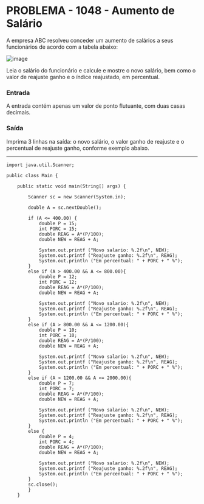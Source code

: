 # PROBLEMA - 1048 - Aumento de Salário

A empresa ABC resolveu conceder um aumento de salários a seus funcionários de acordo com a tabela abaixo:

![image](https://user-images.githubusercontent.com/67755952/172598612-ae849ae6-89c1-4eda-a820-f86fbab79f2c.png)

Leia o salário do funcionário e calcule e mostre o novo salário, bem como o valor de reajuste ganho e o índice reajustado, em percentual.

### Entrada
A entrada contém apenas um valor de ponto flutuante, com duas casas decimais.

### Saída
Imprima 3 linhas na saída: o novo salário, o valor ganho de reajuste e o percentual de reajuste ganho, conforme exemplo abaixo.

-------------------------------------------------------------------------------------------------------------------

```
import java.util.Scanner;

public class Main {
 
    public static void main(String[] args) {
        
        Scanner sc = new Scanner(System.in);
        
        double A = sc.nextDouble();
        
        if (A <= 400.00) {
            double P = 15;
            int PORC = 15;
            double REAG = A*(P/100);
            double NEW = REAG + A;
            
            System.out.printf ("Novo salario: %.2f\n", NEW);
            System.out.printf ("Reajuste ganho: %.2f\n", REAG);
            System.out.println ("Em percentual: " + PORC + " %");
        }
        else if (A > 400.00 && A <= 800.00){
            double P = 12;
            int PORC = 12;
            double REAG = A*(P/100);
            double NEW = REAG + A;
            
            System.out.printf ("Novo salario: %.2f\n", NEW);
            System.out.printf ("Reajuste ganho: %.2f\n", REAG);
            System.out.println ("Em percentual: " + PORC + " %");
        }
        else if (A > 800.00 && A <= 1200.00){
            double P = 10;
            int PORC = 10;
            double REAG = A*(P/100);
            double NEW = REAG + A;
            
            System.out.printf ("Novo salario: %.2f\n", NEW);
            System.out.printf ("Reajuste ganho: %.2f\n", REAG);
            System.out.println ("Em percentual: " + PORC + " %");
        }
        else if (A > 1200.00 && A <= 2000.00){
            double P = 7;
            int PORC = 7;
            double REAG = A*(P/100);
            double NEW = REAG + A;
            
            System.out.printf ("Novo salario: %.2f\n", NEW);
            System.out.printf ("Reajuste ganho: %.2f\n", REAG);
            System.out.println ("Em percentual: " + PORC + " %");
        }
        else {
            double P = 4;
            int PORC = 4;
            double REAG = A*(P/100);
            double NEW = REAG + A;
            
            System.out.printf ("Novo salario: %.2f\n", NEW);
            System.out.printf ("Reajuste ganho: %.2f\n", REAG);
            System.out.println ("Em percentual: " + PORC + " %");
        }
        sc.close();
		}
    }
```
